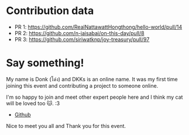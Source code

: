 # Contribution data

- PR 1: https://github.com/RealNattawattHongthong/hello-world/pull/14
- PR 2: https://github.com/n-jaisabai/on-this-day/pull/8
- PR 3: https://github.com/siriwatknp/joy-treasury/pull/97

# Say something!

My name is Donk (โด่ง) and DKKs is an online name. It was my first time joining this event and contributing a project to someone online.

I'm so happy to join and meet other expert people here and I think my cat will be loved too 🐱. :3

- [Github](https://github.com/mjkodkks)

Nice to meet you all and Thank you for this event.

